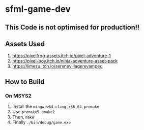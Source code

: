 # sfml-game-dev

## **This Code is not optimised for production!!**

## Assets Used
1. https://pixelfrog-assets.itch.io/pixel-adventure-1
2. https://pixel-boy.itch.io/ninja-adventure-asset-pack
3. https://limezu.itch.io/serenevillagerevamped

## How to Build
### On MSYS2
1. Install the ```mingw-w64-clang-x86_64-premake```
2. Use ```premake5 gmake2```
3. Then, ```make```
4. Finally ```./bin/debug/game.exe```

